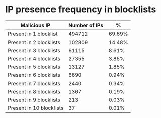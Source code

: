 # IP presence frequency in blocklists
| Malicious IP | Number of IPs | % |
|----|----|----|
| Present in 1 blocklist | 494712 | 69.69% |
| Present in 2 blocklists | 102809 | 14.48% |
| Present in 3 blocklists | 61115 | 8.61% |
| Present in 4 blocklists | 27355 | 3.85% |
| Present in 5 blocklists | 13127 | 1.85% |
| Present in 6 blocklists | 6690 | 0.94% |
| Present in 7 blocklists | 2440 | 0.34% |
| Present in 8 blocklists | 1367 | 0.19% |
| Present in 9 blocklists | 213 | 0.03% |
| Present in 10 blocklists | 37 | 0.01% |
